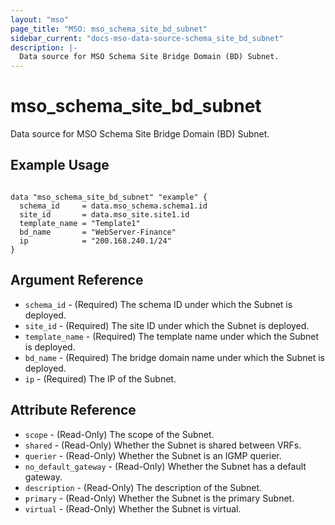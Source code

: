 ```yaml
---
layout: "mso"
page_title: "MSO: mso_schema_site_bd_subnet"
sidebar_current: "docs-mso-data-source-schema_site_bd_subnet"
description: |-
  Data source for MSO Schema Site Bridge Domain (BD) Subnet.
---
```


# mso_schema_site_bd_subnet #

Data source for MSO Schema Site Bridge Domain (BD) Subnet.

## Example Usage ##

```hcl

data "mso_schema_site_bd_subnet" "example" {
  schema_id     = data.mso_schema.schema1.id
  site_id       = data.mso_site.site1.id
  template_name = "Template1"
  bd_name       = "WebServer-Finance"
  ip            = "200.168.240.1/24"
}

```

## Argument Reference ##

* `schema_id` - (Required) The schema ID under which the Subnet is deployed.
* `site_id` - (Required) The site ID under which the Subnet is deployed.
* `template_name` - (Required) The template name under which the Subnet is deployed.
* `bd_name` - (Required)  The bridge domain name under which the Subnet is deployed.
* `ip` - (Required) The IP of the Subnet.

## Attribute Reference ##

* `scope` - (Read-Only) The scope of the Subnet.
* `shared` - (Read-Only) Whether the Subnet is shared between VRFs.
* `querier` - (Read-Only) Whether the Subnet is an IGMP querier.
* `no_default_gateway` - (Read-Only) Whether the Subnet has a default gateway.
* `description` - (Read-Only) The description of the Subnet.
* `primary` - (Read-Only) Whether the Subnet is the primary Subnet.
* `virtual` - (Read-Only) Whether the Subnet is virtual.
